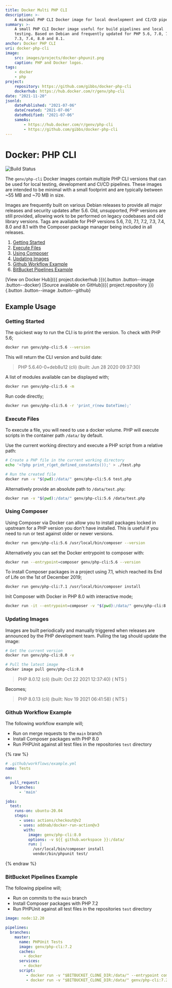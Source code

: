 ```yaml
---
title: Docker Multi PHP CLI
description: >-
    A minimal PHP CLI Docker image for local development and CI/CD pipelines.
summary: >-
    A small PHP CLI Docker image useful for build pipelines and local 
    testing. Based on Debian and frequently updated for PHP 5.6, 7.0, 7.1, 7.2, 
    7.3, 7.4, 8.0 and 8.1.
anchor: Docker PHP CLI
uri: docker-php-cli
image:
    src: images/projects/docker-phpunit.png
    caption: PHP and Docker logos.
tags:
    - docker
    - php
project:
    repository: https://github.com/gibbs/docker-php-cli
    dockerhub: https://hub.docker.com/r/genv/php-cli
date: "2021-11-20"
jsonld:
    datePublished: "2021-07-06"
    dateCreated: "2021-07-06"
    dateModified: "2021-07-06"
    sameAs:
        - https://hub.docker.com/r/genv/php-cli
        - https://github.com/gibbs/docker-php-cli
---
```


# Docker: PHP CLI

![Build Status](https://github.com/Gibbs/docker-php-cli/actions/workflows/build.yml/badge.svg)

The `genv/php-cli` Docker images contain multiple PHP CLI versions that can
be used for local testing, development and CI/CD pipelines. These images are 
intended to be minimal with a small footprint and are typically between ~55 MB 
and ~70 MB in size.

Images are frequently built on various Debian releases to provide all major 
releases and security updates after 5.6. Old, unsupported, PHP versions are 
still provided, allowing work to be performed on legacy codebases and old 
library versions. Tags are available for PHP versions 5.6, 7.0, 7.1, 7.2, 7.3, 
7.4, 8.0 and 8.1 with the Composer package manager being included in all 
releases.

1. [Getting Started](#goto-getting-started)
2. [Execute Files](#goto-execute-files)
3. [Using Composer](#goto-using-composer)
4. [Updating Images](#goto-updating-images)
5. [Github Workflow Example](#goto-github-workflow-example)
6. [BitBucket Pipelines Example](#goto-bitbucket-pipelines-example)

[View on Docker Hub]({{ project.dockerhub }}){.button .button--image .button--docker}
[Source available on GitHub]({{ project.repository }}){.button .button--image .button--github}

## Example Usage

### Getting Started

The quickest way to run the CLI is to print the version. To check with PHP 5.6;

```bash
docker run genv/php-cli:5.6 --version
```

This will return the CLI version and build date:

> PHP 5.6.40-0+deb8u12 (cli) (built: Jun 28 2020 09:37:30)

A list of modules available can be displayed with;

```bash
docker run genv/php-cli:5.6 -m
```

Run code directly;

```bash
docker run genv/php-cli:5.6 -r 'print_r(new DateTime);'
```

### Execute Files

To execute a file, you will need to use a docker volume. PHP will execute scripts
in the container path `/data/` by default.

Use the current working directory and execute a PHP script from a relative path:

```bash
# Create a PHP file in the current working directory
echo '<?php print_r(get_defined_constants());' > ./test.php

# Run the created file
docker run -v "$(pwd):/data/" genv/php-cli:5.6 test.php
```

Alternatively provide an absolute path to `/data/test.php`:

```bash
docker run -v "$(pwd):/data/" genv/php-cli:5.6 /data/test.php
```

### Using Composer

Using Composer via Docker can allow you to install packages locked in upstream
for a PHP version you don't have installed. This is useful if you need to run or 
test against older or newer versions.

```bash
docker run genv/php-cli:5.6 /usr/local/bin/composer --version
```

Alternatively you can set the Docker entrypoint to composer with:

```bash
docker run --entrypoint=composer genv/php-cli:5.6 --version
```

To install Composer packages in a project using 7.1, which reached its End of 
Life on the 1st of December 2019;

```bash
docker run genv/php-cli:7.1 /usr/local/bin/composer install
```

Init Composer with Docker in PHP 8.0 with interactive mode;

```bash
docker run -it --entrypoint=composer -v "$(pwd):/data/" genv/php-cli:8.0 init
```

### Updating Images

Images are built periodically and manually triggered when releases are 
announced by the PHP development team. Pulling the tag should update the image:

```bash
# Get the current version
docker run genv/php-cli:8.0 -v

# Pull the latest image
docker image pull genv/php-cli:8.0
```

> PHP 8.0.12 (cli) (built: Oct 22 2021 12:37:40) ( NTS )

Becomes;

> PHP 8.0.13 (cli) (built: Nov 19 2021 06:41:58) ( NTS )


### Github Workflow Example

The following workflow example will;

- Run on merge requests to the `main` branch
- Install Composer packages with PHP 8.0
- Run PHPUnit against all test files in the repositories `test` directory

{% raw %}
```yaml
# .github/workflows/example.yml
name: Tests

on:
  pull_request:
    branches:
      - 'main'

jobs:
  test:
    runs-on: ubuntu-20.04
    steps:
      - uses: actions/checkout@v2
      - uses: addnab/docker-run-action@v3
        with:
          image: genv/php-cli:8.0
          options: -v ${{ github.workspace }}:/data/
          run: |
            /usr/local/bin/composer install
            vendor/bin/phpunit test/
```
{% endraw %}

### BitBucket Pipelines Example

The following pipeline will;

- Run on commits to the `main` branch
- Install Composer packages with PHP 7.2
- Run PHPUnit against all test files in the repositories `test` directory

```yaml
image: node:12.20

pipelines:
  branches:
    master:
      name: PHPUnit Tests
      image: genv/php-cli:7.2
      caches:
        - docker
      services:
        - docker
      script:
         - docker run -v "$BITBUCKET_CLONE_DIR:/data/" --entrypoint composer genv/php-cli:7.2 install
         - docker run -v "$BITBUCKET_CLONE_DIR:/data/" genv/php-cli:7.2 /data/test/
```
